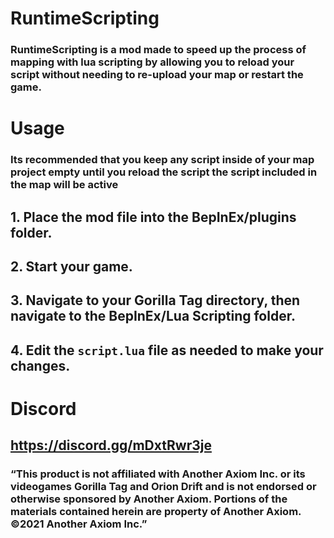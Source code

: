 # RuntimeScripting
### RuntimeScripting is a mod made to speed up the process of mapping with lua scripting by allowing you to reload your script without needing to re-upload your map or restart the game.

# Usage
### Its recommended that you keep any script inside of your map project empty until you reload the script the script included in the map will be active

## 1. Place the mod file into the BepInEx/plugins folder.
## 2. Start your game.
## 3. Navigate to your Gorilla Tag directory, then navigate to the BepInEx/Lua Scripting folder.
## 4. Edit the `script.lua` file as needed to make your changes.

# Discord
## https://discord.gg/mDxtRwr3je

### “This product is not affiliated with Another Axiom Inc. or its videogames Gorilla Tag and Orion Drift and is not endorsed or otherwise sponsored by Another Axiom. Portions of the materials contained herein are property of Another Axiom. ©2021 Another Axiom Inc.”
